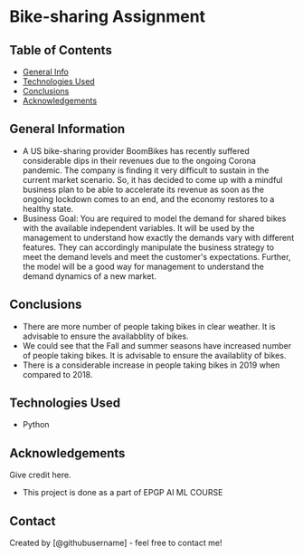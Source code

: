 # Bike-sharing Assignment

## Table of Contents
* [General Info](#general-information)
* [Technologies Used](#technologies-used)
* [Conclusions](#conclusions)
* [Acknowledgements](#acknowledgements)

<!-- You can include any other section that is pertinent to your problem -->

## General Information
- A US bike-sharing provider BoomBikes has recently suffered considerable dips in their revenues due to the ongoing Corona pandemic. The company is finding it very difficult to sustain in the current market scenario. So, it has decided to come up with a mindful business plan to be able to accelerate its revenue as soon as the ongoing lockdown comes to an end, and the economy restores to a healthy state. 
- Business Goal:
    You are required to model the demand for shared bikes with the available independent variables. It will be used by the management to understand how exactly the demands vary with different features. They can accordingly manipulate the business strategy to meet the demand levels and meet the customer's expectations. Further, the model will be a good way for management to understand the demand dynamics of a new market. 

<!-- You don't have to answer all the questions - just the ones relevant to your project. -->

## Conclusions
- There are more number of people taking bikes in clear weather. It is advisable to ensure the availabblity of bikes.
- We could see that the Fall and summer seasons have increased number of people taking bikes. It is advisable to ensure the availablity of bikes.
- There is a considerable increase in people taking bikes in 2019 when compared to 2018.

<!-- You don't have to answer all the questions - just the ones relevant to your project. -->


## Technologies Used
- Python
<!-- As the libraries versions keep on changing, it is recommended to mention the version of library used in this project -->

## Acknowledgements
Give credit here.
- This project is done as a part of EPGP AI ML COURSE

## Contact
Created by [@githubusername] - feel free to contact me!


<!-- Optional -->
<!-- ## License -->
<!-- This project is open source and available under the [... License](). -->

<!-- You don't have to include all sections - just the one's relevant to your project -->